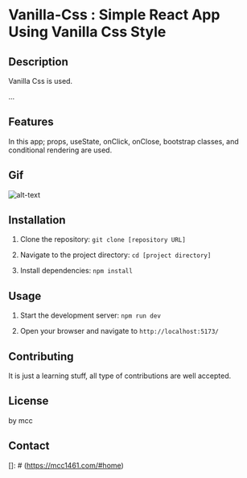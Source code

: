 # Vanilla-Css : Simple React App Using Vanilla Css Style

## Description

Vanilla Css is used.

...

## Features

In this app; props, useState, onClick, onClose, bootstrap classes, and conditional rendering are used.

## Gif

![alt-text](./visibility.gif "Hover text")

## Installation

1. Clone the repository: `git clone [repository URL]`

2. Navigate to the project directory: `cd [project directory]`

3. Install dependencies: `npm install`

## Usage

1. Start the development server: `npm run dev`

2. Open your browser and navigate to `http://localhost:5173/`

## Contributing

It is just a learning stuff, all type of contributions are well accepted.

## License

by mcc

## Contact

[]: # (<https://mcc1461.com/#home>)
